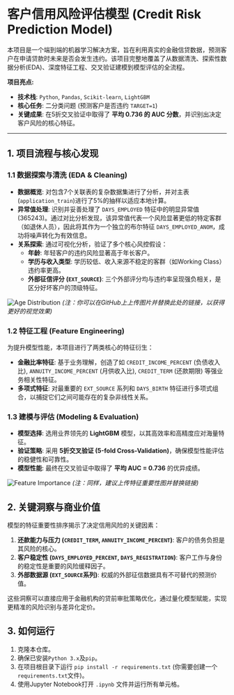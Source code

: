 # 客户信用风险评估模型 (Credit Risk Prediction Model)

本项目是一个端到端的机器学习解决方案，旨在利用真实的金融信贷数据，预测客户在申请贷款时未来是否会发生违约。该项目完整地覆盖了从数据清洗、探索性数据分析(EDA)、深度特征工程、交叉验证建模到模型评估的全流程。

**项目亮点:**
*   **技术栈**: `Python`, `Pandas`, `Scikit-learn`, `LightGBM`
*   **核心任务**: 二分类问题 (预测客户是否违约 `TARGET=1`)
*   **关键成果**: 在5折交叉验证中取得了 **平均 0.736 的 AUC 分数**，并识别出决定客户风险的核心特征。

---

## 1. 项目流程与核心发现

### 1.1 数据探索与清洗 (EDA & Cleaning)
*   **数据概览**: 对包含7个关联表的复杂数据集进行了分析，并对主表(`application_train`)进行了5%的抽样以适应本地计算。
*   **异常值处理**: 识别并妥善处理了 `DAYS_EMPLOYED` 特征中的明显异常值(365243)。通过对比分析发现，该异常值代表一个风险显著更低的特定客群（如退休人员），因此将其作为一个独立的布尔特征 `DAYS_EMPLOYED_ANOM`，成功将噪声转化为有效信息。
*   **关系探索**: 通过可视化分析，验证了多个核心风控假设：
    *   **年龄**: 年轻客户的违约风险显著高于年长客户。
    *   **学历与收入类型**: 学历较低、收入来源不稳定的客群（如Working Class）违约率更高。
    *   **外部征信评分 (`EXT_SOURCE`)**: 三个外部评分均与违约率呈现强负相关，是区分好坏客户的顶级特征。

![Age Distribution](https-placeholder-for-your-age-distribution-image.png)
*(注：你可以在GitHub上上传图片并替换此处的链接，以获得更好的视觉效果)*

### 1.2 特征工程 (Feature Engineering)
为提升模型性能，本项目进行了两类核心的特征衍生：
*   **金融比率特征**: 基于业务理解，创造了如 `CREDIT_INCOME_PERCENT` (负债收入比), `ANNUITY_INCOME_PERCENT` (月供收入比), `CREDIT_TERM` (还款期限) 等强业务相关性特征。
*   **多项式特征**: 对最重要的 `EXT_SOURCE` 系列和 `DAYS_BIRTH` 特征进行多项式组合，以捕捉它们之间可能存在的复杂非线性关系。

### 1.3 建模与评估 (Modeling & Evaluation)
*   **模型选择**: 选用业界领先的 **LightGBM** 模型，以其高效率和高精度应对海量特征。
*   **验证策略**: 采用 **5折交叉验证 (5-fold Cross-Validation)**，确保模型性能评估的稳健性和可靠性。
*   **模型性能**: 最终在交叉验证中取得了 **平均 AUC = 0.736** 的优异成绩。

![Feature Importance](https-placeholder-for-your-feature-importance-image.png)
*(注：同样，建议上传特征重要性图并替换链接)*

## 2. 关键洞察与商业价值
模型的特征重要性排序揭示了决定信用风险的关键因素：
1.  **还款能力与压力 (`CREDIT_TERM`, `ANNUITY_INCOME_PERCENT`)**: 客户的债务负担是其风险的核心。
2.  **客户稳定性 (`DAYS_EMPLOYED_PERCENT`, `DAYS_REGISTRATION`)**: 客户工作与身份的稳定性是重要的风险缓释因子。
3.  **外部数据源 (`EXT_SOURCE`系列)**: 权威的外部征信数据具有不可替代的预测价值。

这些洞察可以直接应用于金融机构的贷前审批策略优化，通过量化模型赋能，实现更精准的风险识别与差异化定价。

## 3. 如何运行
1.  克隆本仓库。
2.  确保已安装`Python 3.x`及`pip`。
3.  在项目根目录下运行 `pip install -r requirements.txt` (你需要创建一个`requirements.txt`文件)。
4.  使用Jupyter Notebook打开 `.ipynb` 文件并运行所有单元格。

